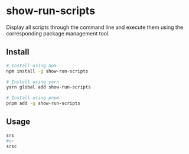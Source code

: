 # show-run-scripts

Display all scripts through the command line and execute them using the corresponding package management tool.

## Install

```bash
# Install using npm
npm install -g show-run-scripts

# Install using yarn
yarn global add show-run-scripts

# Install using pnpm
pnpm add -g show-run-scripts
```

## Usage
```bash
srs
#or
srsc
```